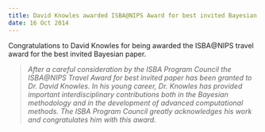 ```yaml
---
title: David Knowles awarded ISBA@NIPS Award for best invited Bayesian paper
date: 16 Oct 2014
---
```



Congratulations to David Knowles for being awarded the ISBA@NIPS travel award for the best invited Bayesian paper.

>_After a careful consideration by the ISBA Program Council the ISBA@NIPS Travel Award for best invited paper has been granted to Dr. David Knowles. In his young career, Dr. Knowles has provided important interdisciplinary contributions both in the Bayesian methodology and in the development of advanced computational methods. The ISBA Program Council greatly acknowledges his work and congratulates him with this award._